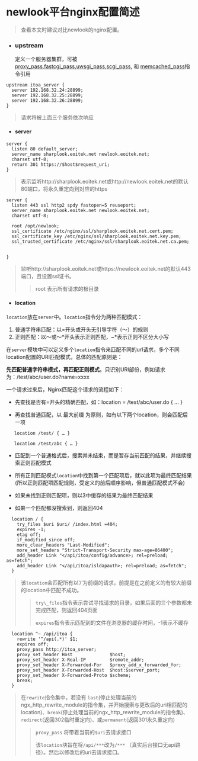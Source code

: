 # newlook平台nginx配置简述

> 查看本文时建议对比newlook的nginx配置。

* ### upstream

  定义一个服务器集群，可被[proxy\_pass](http://nginx.org/en/docs/http/ngx_http_proxy_module.html#proxy_pass),[fastcgi\_pass](http://nginx.org/en/docs/http/ngx_http_fastcgi_module.html#fastcgi_pass),[uwsgi\_pass](http://nginx.org/en/docs/http/ngx_http_uwsgi_module.html#uwsgi_pass),[scgi\_pass](http://nginx.org/en/docs/http/ngx_http_scgi_module.html#scgi_pass), 和 [memcached\_pass](http://nginx.org/en/docs/http/ngx_http_memcached_module.html#memcached_pass)指令引用

```
upstream itoa_server {
  server 192.168.32.24:28899;
  server 192.168.32.25:28899;
  server 192.168.32.26:28899;
}
```

> 请求将被上面三个服务依次响应

* #### server

```
server {
  listen 80 default_server;
  server_name sharplook.eoitek.net newlook.eoitek.net;
  charset utf-8;
  return 301 https://$host$request_uri;
}
```

> 表示监听http://sharplook.eoitek.net或http://newlook.eoitek.net的默认80端口，将永久重定向到对应的https

```
server {
  listen 443 ssl http2 spdy fastopen=5 reuseport;
  server_name sharplook.eoitek.net newlook.eoitek.net;
  charset utf-8;

  root /opt/newlook;
  ssl_certificate /etc/nginx/ssl/sharplook.eoitek.net.cert.pem;
  ssl_certificate_key /etc/nginx/ssl/sharplook.eoitek.net.key.pem;
  ssl_trusted_certificate /etc/nginx/ssl/sharplook.eoitek.net.ca.pem;


}
```

> 监听http://sharplook.eoitek.net或https://newlook.eoitek.net的默认443端口，且设置ssl证书。
>
> > root  表示所有请求的根目录

* #### location

`location`放在`server`中。`location`指令分为两种匹配模式：

1. 普通字符串匹配：以=开头或开头无引导字符（～）的规则
2. 正则匹配：以～或～\*开头表示正则匹配，~\*表示正则不区分大小写

在`server`模块中可以定义多个`location`指令来匹配不同的url请求，多个不同location配置的URI匹配模式，总体的匹配原则是：

**先匹配普通字符串模式，再匹配正则模式**。只识别URI部份，例如请求为：/test/abc/user.do?name=xxxx

一个请求过来后，Nginx匹配这个请求的流程如下：

* 先查找是否有=开头的精确匹配，如：location = /test/abc/user.do { … }

* 再查找普通匹配，以 最大前缀 为原则，如有以下两个location，则会匹配后一项

```
   location /test/ { … }

   location /test/abc { … }
```

* 匹配到一个普通格式后，搜索并未结束，而是暂存当前匹配的结果，并继续搜索正则匹配模式

* 所有正则匹配模式`location`中找到第一个匹配项后，就以此项为最终匹配结果\(所以正则匹配项匹配规则，受定义的前后顺序影响，但普通匹配模式不会\)

* 如果未找到正则匹配项，则以3中缓存的结果为最终匹配结果

* 如果一个匹配都没搜索到，则返回404

```
  location / {
    try_files $uri $uri/ /index.html =404;
    expires -1;
    etag off;
    if_modified_since off;
    more_clear_headers "Last-Modified";
    more_set_headers "Strict-Transport-Security max-age=86400";
    add_header Link "</api/itoa/config/advance>; rel=preload; as=fetch";
    add_header Link "</api/itoa/isldapauth>; rel=preload; as=fetch";
  }
```

> 该`location`会匹配所有以‘/’为前缀的请求，前提是在之前定义的有较大前缀的location中匹配不成功。
>
> > `try\_files`指令表示尝试寻找请求的目录，如果后面的三个参数都未完成匹配，则返回404页面
> >
> > `expires`指令表示匹配到的文件在浏览器的缓存时间，-1表示不缓存


```
  location ^~ /api/itoa {
    rewrite '^/api(.*)' $1;
    expires off;
    proxy_pass http://itoa_server;
    proxy_set_header Host              $host;
    proxy_set_header X-Real-IP         $remote_addr;
    proxy_set_header X-Forwarded-For   $proxy_add_x_forwarded_for;
    proxy_set_header X-Forwarded-Host  $host:$server_port;
    proxy_set_header X-Forwarded-Proto $scheme;
    break;
  }
```

> 在`rewrite`指令集中，若没有 `last`\(停止处理当前的ngx\_http\_rewrite\_module的指令集，并开始搜索与更改后的uri相匹配的location\)、`break`\(停止处理当前的ngx\_http\_rewrite\_module的指令集\)、`redirect`\(返回302临时重定向\)、或`permanent`\(返回301永久重定向\)
>
> > `proxy_pass` 将带着当前的`$uri`去请求接口
> >
> > 该`location`块旨在将`/api/***`改为`/***` （真实后台接口无api路径）。然后以修改后的uri去请求接口。







